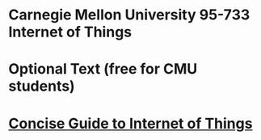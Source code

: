 # Carnegie Mellon University 95-733 Internet of Things

# Optional Text (free for CMU students)

# [Concise Guide to Internet of Things](https://link.springer.com/book/10.1007/978-3-031-57342-2)
